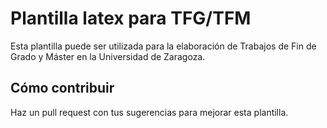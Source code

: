 # Plantilla latex para TFG/TFM

Esta plantilla puede ser utilizada para la elaboración de Trabajos de Fin de Grado y Máster en la Universidad de Zaragoza.

## Cómo contribuir

Haz un pull request con tus sugerencias para mejorar esta plantilla.
